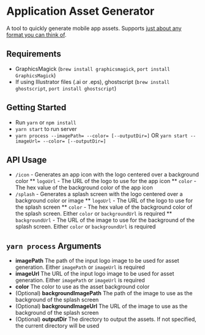 # Application Asset Generator

A tool to quickly generate mobile app assets. Supports [just about any format you can think of](http://www.graphicsmagick.org/formats.html).

## Requirements

* GraphicsMagick (`brew install graphicsmagick`, `port install GraphicsMagick`)
* If using Illustrator files (.ai or .eps), ghostscript (`brew install ghostscript`, `port install ghostscript`)

## Getting Started

* Run `yarn` or `npm install`
* `yarn start` to run server
* `yarn process --imagePath= --color= [--outputDir=]` OR `yarn start --imageUrl= --color= [--outputDir=]`

## API Usage

* `/icon` - Generates an app icon with the logo centered over a background color
  ** `logoUrl` - The URL of the logo to use for the app icon
  ** `color` - The hex value of the background color of the app icon
* `/splash` - Generates a splash screen with the logo centered over a background color or image
  ** `logoUrl` - The URL of the logo to use for the splash screen
  ** `color` - The hex value of the background color of the splash screen. Either `color` or `backgroundUrl` is required
  \*\* `backgroundUrl` - The URL of the image to use for the background of the splash screen. Either `color` or `backgroundUrl` is required

## `yarn process` Arguments

* **imagePath** The path of the input logo image to be used for asset generation. Either `imagePath` or `imageUrl` is required
* **imageUrl** The URL of the input logo image to be used for asset generation. Either `imagePath` or `imageUrl` is required
* **color** The color to use as the asset background color
* (Optional) **backgroundImagePath** The path of the image to use as the background of the splash screen
* (Optional) **backgroundImageUrl** The URL of the image to use as the background of the splash screen
* (Optional) **outputDir** The directory to output the assets. If not specified, the current directory will be used
